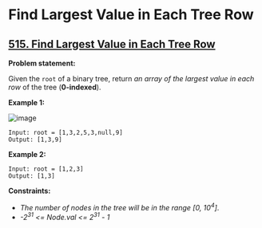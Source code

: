 # Find Largest Value in Each Tree Row

## [515. Find Largest Value in Each Tree Row](https://leetcode.com/problems/find-largest-value-in-each-tree-row/)

**Problem statement:**

Given the `root` of a binary tree, return *an array of the largest value in each row* of the tree (**0-indexed**).
 
**Example 1:**

![image](https://user-images.githubusercontent.com/20440403/190868808-0cd58e4c-03ef-429d-828e-611b6cecfb46.png)

```
Input: root = [1,3,2,5,3,null,9]
Output: [1,3,9]
```

**Example 2:**

```
Input: root = [1,2,3]
Output: [1,3]
```

**Constraints:**

* *The number of nodes in the tree will be in the range [0, 10<sup>4</sup>]*.
* *-2<sup>31</sup> <= Node.val <= 2<sup>31</sup> - 1*
